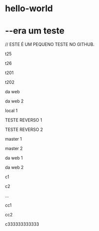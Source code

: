 # hello-world
<h1> --era um teste</h1>

// ESTE É UM PEQUENO TESTE NO GITHUB.

<p>t25</p>
<p>t26</p>
<p>t201</p>
<p>t202</p>
<p>da web</p>
<p>da web 2</p>
<p>local 1</p>
<p>TESTE REVERSO 1</p>
<p>TESTE REVERSO 2</p>
<p>master 1</p>
<p>master 2</p>
<p>da web 1</p>
<p>da web 2</p>
<p>c1</p>
<p>c2</p>...
<p>cc1</p>
<p>cc2</p>
<p>c333333333333</p>



